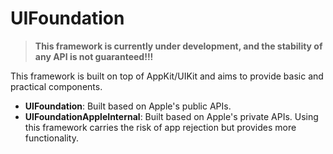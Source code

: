 # UIFoundation

> **This framework is currently under development, and the stability of any API is not guaranteed!!!**

This framework is built on top of AppKit/UIKit and aims to provide basic and practical components.

- **UIFoundation**: Built based on Apple's public APIs.
- **UIFoundationAppleInternal**: Built based on Apple's private APIs. Using this framework carries the risk of app rejection but provides more functionality. 
